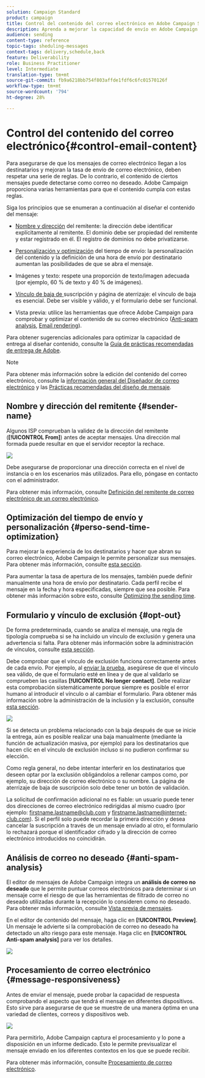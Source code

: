 ```yaml
---
solution: Campaign Standard
product: campaign
title: Control del contenido del correo electrónico en Adobe Campaign Standard
description: Aprenda a mejorar la capacidad de envío en Adobe Campaign Standard al editar el contenido del correo electrónico.
audience: sending
content-type: reference
topic-tags: sheduling-messages
context-tags: delivery,schedule,back
feature: Deliverability
role: Business Practitioner
level: Intermediate
translation-type: tm+mt
source-git-commit: fb9a6218bb754f803affde1fdf6c6fc01570126f
workflow-type: tm+mt
source-wordcount: '794'
ht-degree: 28%

---
```



# Control del contenido del correo electrónico{#control-email-content}

<!--TO KEEP because specific to Campaign-->

Para asegurarse de que los mensajes de correo electrónico llegan a los destinatarios y mejoran la tasa de envío de correo electrónico, deben respetar una serie de reglas. De lo contrario, el contenido de ciertos mensajes puede detectarse como correo no deseado. Adobe Campaign proporciona varias herramientas para que el contenido cumpla con estas reglas.

Siga los principios que se enumeran a continuación al diseñar el contenido del mensaje:

* [Nombre y dirección](#sender-name) del remitente: la dirección debe identificar explícitamente al remitente. El dominio debe ser propiedad del remitente y estar registrado en él. El registro de dominios no debe privatizarse.

   <!--**Subject**: Avoid excessive capitalization and punctuation, and words that are frequently used by spammers ("Win", "Free", etc.).-->
* [Personalización y optimización](#perso-send-time-optimization) del tiempo de envío: la personalización del contenido y la definición de una hora de envío por destinatario aumentan las posibilidades de que se abra el mensaje.
* Imágenes y texto: respete una proporción de texto/imagen adecuada (por ejemplo, 60 % de texto y 40 % de imágenes).
* [Vínculo de baja de ](#opt-out) suscripción y página de aterrizaje: el vínculo de baja es esencial. Debe ser visible y válido, y el formulario debe ser funcional.
* Vista previa: utilice las herramientas que ofrece Adobe Campaign para comprobar y optimizar el contenido de su correo electrónico ([Anti-spam analysis](#anti-spam-analysis), [Email rendering](#message-responsiveness)).

Para obtener sugerencias adicionales para optimizar la capacidad de entrega al diseñar contenido, consulte la [Guía de prácticas recomendadas de entrega de Adobe](https://experienceleague.adobe.com/docs/deliverability-learn/deliverability-best-practice-guide/content-best-practices-for-optimal-delivery.html).

>[!NOTE]
>
>Para obtener más información sobre la edición del contenido del correo electrónico, consulte la [información general del Diseñador de correo electrónico](../../designing/using/designing-content-in-adobe-campaign.md) y las [Prácticas recomendadas del diseño de mensaje](../../designing/using/designing-content-in-adobe-campaign.md#content-design-best-practices).

## Nombre y dirección del remitente {#sender-name}

Algunos ISP comprueban la validez de la dirección del remitente (**[!UICONTROL From]**) antes de aceptar mensajes. Una dirección mal formada puede resultar en que el servidor receptor la rechace.

![](assets/delivery_content_edition16.png)

Debe asegurarse de proporcionar una dirección correcta en el nivel de instancia o en los escenarios más utilizados. Para ello, póngase en contacto con el administrador.

Para obtener más información, consulte [Definición del remitente de correo electrónico de un correo electrónico](../../designing/using/subject-line.md#email-sender).

## Optimización del tiempo de envío y personalización {#perso-send-time-optimization}

Para mejorar la experiencia de los destinatarios y hacer que abran su correo electrónico, Adobe Campaign le permite personalizar sus mensajes. Para obtener más información, consulte [esta sección](../../designing/using/personalization.md).

Para aumentar la tasa de apertura de los mensajes, también puede definir manualmente una hora de envío por destinatario. Cada perfil recibe el mensaje en la fecha y hora especificadas, siempre que sea posible. Para obtener más información sobre esto, consulte [Optimizing the sending time](../../sending/using/optimizing-the-sending-time.md).

## Formulario y vínculo de exclusión {#opt-out}

De forma predeterminada, cuando se analiza el mensaje, una regla de tipología comprueba si se ha incluido un vínculo de exclusión y genera una advertencia si falta. Para obtener más información sobre la administración de vínculos, consulte [esta sección](../../designing/using/links.md).

Debe comprobar que el vínculo de exclusión funciona correctamente antes de cada envío. Por ejemplo, al [enviar la prueba](../../sending/using/sending-proofs.md), asegúrese de que el vínculo sea válido, de que el formulario esté en línea y de que al validarlo se comprueben las casillas **[!UICONTROL No longer contact]**. Debe realizar esta comprobación sistemáticamente porque siempre es posible el error humano al introducir el vínculo o al cambiar el formulario. Para obtener más información sobre la administración de la inclusión y la exclusión, consulte [esta sección](../../audiences/using/managing-opt-in-and-opt-out-in-campaign.md).

![](assets/optin_landingpage_3.png)

Si se detecta un problema relacionado con la baja después de que se inicie la entrega, aún es posible realizar una baja manualmente (mediante la función de actualización masiva, por ejemplo) para los destinatarios que hacen clic en el vínculo de exclusión incluso si no pudieron confirmar su elección.

Como regla general, no debe intentar interferir en los destinatarios que deseen optar por la exclusión obligándolos a rellenar campos como, por ejemplo, su dirección de correo electrónico o su nombre. La página de aterrizaje de baja de suscripción solo debe tener un botón de validación.

La solicitud de confirmación adicional no es fiable: un usuario puede tener dos direcciones de correo electrónico redirigidas al mismo cuadro (por ejemplo: firstname.lastname@club.com y firstname.lastname@internet-club.com). Si el perfil solo puede recordar la primera dirección y desea cancelar la suscripción a través de un mensaje enviado al otro, el formulario lo rechazará porque el identificador cifrado y la dirección de correo electrónico introducidos no coincidirán.

## Análisis de correo no deseado {#anti-spam-analysis}

El editor de mensajes de Adobe Campaign integra un **análisis de correo no deseado** que le permite puntuar correos electrónicos para determinar si un mensaje corre el riesgo de que las herramientas de filtrado de correo no deseado utilizadas durante la recepción lo consideren como no deseado. Para obtener más información, consulte [Vista previa de mensajes](../../sending/using/previewing-messages.md).

En el editor de contenido del mensaje, haga clic en **[!UICONTROL Preview]**. Un mensaje le advierte si la comprobación de correo no deseado ha detectado un alto riesgo para este mensaje. Haga clic en **[!UICONTROL Anti-spam analysis]** para ver los detalles.

![](assets/sending_anti-spam_analysis.png)

## Procesamiento de correo electrónico {#message-responsiveness}

Antes de enviar el mensaje, puede probar la capacidad de respuesta comprobando el aspecto que tendrá el mensaje en diferentes dispositivos. Esto sirve para asegurarse de que se muestre de una manera óptima en una variedad de clientes, correos y dispositivos web.

![](assets/inbox_rendering_report_3.png)

Para permitirlo, Adobe Campaign captura el procesamiento y lo pone a disposición en un informe dedicado. Esto le permite previsualizar el mensaje enviado en los diferentes contextos en los que se puede recibir.

Para obtener más información, consulte [Procesamiento de correo electrónico](../../sending/using/email-rendering.md).